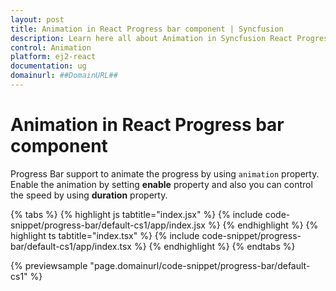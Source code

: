 ```yaml
---
layout: post
title: Animation in React Progress bar component | Syncfusion
description: Learn here all about Animation in Syncfusion React Progress bar component of Syncfusion Essential JS 2 and more.
control: Animation 
platform: ej2-react
documentation: ug
domainurl: ##DomainURL##
---
```


# Animation in React Progress bar component

Progress Bar support to animate the progress by using `animation` property. Enable the animation by setting **enable** property and also you can control the speed by using **duration** property.

{% tabs %}
{% highlight js tabtitle="index.jsx" %}
{% include code-snippet/progress-bar/default-cs1/app/index.jsx %}
{% endhighlight %}
{% highlight ts tabtitle="index.tsx" %}
{% include code-snippet/progress-bar/default-cs1/app/index.tsx %}
{% endhighlight %}
{% endtabs %}

 {% previewsample "page.domainurl/code-snippet/progress-bar/default-cs1" %}